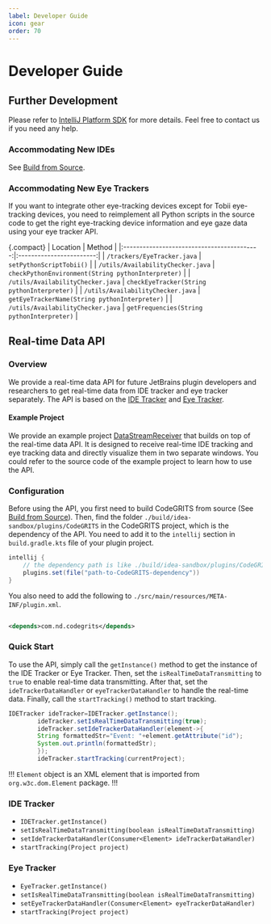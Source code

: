 ```yaml
---
label: Developer Guide
icon: gear
order: 70
---
```


# Developer Guide

## Further Development

Please refer to [IntelliJ Platform SDK](https://plugins.jetbrains.com/docs/intellij/welcome.html) for more details.
Feel free to contact us if you need any help.

### Accommodating New IDEs

See [Build from Source](usage.md#build-from-source).

### Accommodating New Eye Trackers

If you want to integrate other eye-tracking devices except for Tobii eye-tracking devices, you need to reimplement all
Python scripts in the source code to get the right eye-tracking device information and eye gaze data using your eye
tracker API.

{.compact}
| Location | Method |
|:------------------------------------------:|:------------------------:|
| `/trackers/EyeTracker.java` | `setPythonScriptTobii()` |
| `/utils/AvailabilityChecker.java` | `checkPythonEnvironment(String pythonInterpreter)` |
| `/utils/AvailabilityChecker.java` | `checkEyeTracker(String pythonInterpreter)` |
| `/utils/AvailabilityChecker.java` | `getEyeTrackerName(String pythonInterpreter)` |
| `/utils/AvailabilityChecker.java` | `getFrequencies(String pythonInterpreter)` |

## Real-time Data API

### Overview

We provide a real-time data API for future JetBrains plugin developers and researchers to get real-time data from
IDE tracker and eye tracker separately. The API is based on the [IDE Tracker](#ide-tracker)
and [Eye Tracker](#eye-tracker).

#### Example Project

We provide an example project [DataStreamReceiver](https://github.com/codegrits/DataStreamReceiver)
that builds on top of the real-time data API. It is designed to receive real-time IDE tracking and eye tracking data and
directly visualize them in two separate windows. You could refer to the source code of the example project to learn how
to use the API.

### Configuration

Before using the API, you first need to build CodeGRITS from source
(See [Build from Source](usage.md#build-from-source)). Then, find the folder `./build/idea-sandbox/plugins/CodeGRITS`
in the CodeGRITS project, which is the dependency of the API. You need to add it to the `intellij` section
in `build.gradle.kts` file of your plugin project.

```groovy
intellij {
    // the dependency path is like ./build/idea-sandbox/plugins/CodeGRITS
    plugins.set(file("path-to-CodeGRITS-dependency"))
}
```

You also need to add the following to `./src/main/resources/META-INF/plugin.xml`.

```xml

<depends>com.nd.codegrits</depends>
```

### Quick Start

To use the API, simply call the `getInstance()` method to get the instance of the IDE Tracker or Eye Tracker. Then, set
the `isRealTimeDataTransmitting` to `true` to enable real-time data transmitting. After that, set
the `ideTrackerDataHandler` or `eyeTrackerDataHandler` to handle the real-time data. Finally, call the `startTracking()`
method to start tracking.

```java
IDETracker ideTracker=IDETracker.getInstance();
        ideTracker.setIsRealTimeDataTransmitting(true);
        ideTracker.setIdeTrackerDataHandler(element->{
        String formattedStr="Event: "+element.getAttribute("id");
        System.out.println(formattedStr);
        });
        ideTracker.startTracking(currentProject);
```

!!!
`Element` object is an XML element that is imported from `org.w3c.dom.Element` package.
!!!

### IDE Tracker

- `IDETracker.getInstance()`
- `setIsRealTimeDataTransmitting(boolean isRealTimeDataTransmitting)`
- `setIdeTrackerDataHandler(Consumer<Element> ideTrackerDataHandler)`
- `startTracking(Project project)`

### Eye Tracker

- `EyeTracker.getInstance()`
- `setIsRealTimeDataTransmitting(boolean isRealTimeDataTransmitting)`
- `setEyeTrackerDataHandler(Consumer<Element> eyeTrackerDataHandler)`
- `startTracking(Project project)`